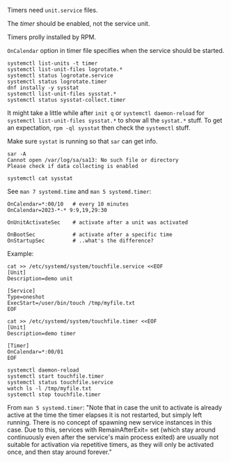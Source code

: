 
Timers need `unit.service` files.

The *timer* should be enabled, not the service unit.

Timers prolly installed by RPM.

`OnCalendar` option in timer file specifies when the service should be
started.


```
systemctl list-units -t timer
systemctl list-unit-files logrotate.*
systemctl status logrotate.service
systemctl status logrotate.timer
dnf instally -y sysstat
systemctl list-unit-files sysstat.*
systemctl status sysstat-collect.timer
```

It might take a little while after `init q` or `systemctl daemon-reload` for
`systemctl list-unit-files sysstat.*`  to show all the `systat.*` stuff. To
get an expectation, `rpm -ql sysstat` then check the `systemctl` stuff.

Make sure `systat` is running so that `sar` can get info.
```
sar -A
Cannot open /var/log/sa/sa13: No such file or directory
Please check if data collecting is enabled

systemctl cat sysstat
```

See `man 7 systemd.time` and `man 5 systemd.timer`:
```
OnCalendar=*:00/10   # every 10 minutes
OnCalendar=2023-*-* 9:9,19,29:30

OnUnitActivateSec    # activate after a unit was activated

OnBootSec            # activate after a specific time
OnStartupSec         # ..what's the difference?
```

Example:
```
cat >> /etc/systemd/system/touchfile.service <<EOF
[Unit]
Description=demo unit

[Service]
Type=oneshot
ExecStart=/user/bin/touch /tmp/myfile.txt
EOF

cat >> /etc/systemd/system/touchfile.timer <<EOF
[Unit]
Description=demo timer

[Timer]
OnCalendar=*:00/01
EOF

systemctl daemon-reload
systemctl start touchfile.timer
systemctl status touchfile.service
watch ls -l /tmp/myfile.txt
systemctl stop touchfile.timer
```

From `man 5 systemd.timer`:
"Note that in case the unit to activate is already active at the time the
timer elapses it is not restarted, but simply left running. There is no
concept of spawning new service instances in this case. Due to this, services
with RemainAfterExit= set (which stay around continuously even after the
service's main process exited) are usually not suitable for activation via
repetitive timers, as they will only be activated once, and then stay around
forever."

